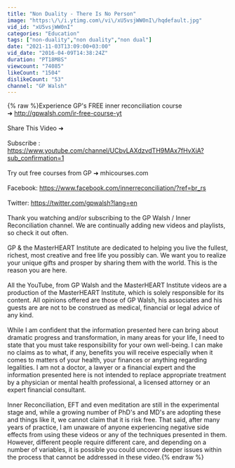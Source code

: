 ```yaml
---
title: "Non Duality - There Is No Person"
image: "https:\/\/i.ytimg.com\/vi\/xU5vsjWW0nI\/hqdefault.jpg"
vid_id: "xU5vsjWW0nI"
categories: "Education"
tags: ["non-duality","non duality","non dual"]
date: "2021-11-03T13:09:00+03:00"
vid_date: "2016-04-09T14:38:24Z"
duration: "PT18M8S"
viewcount: "74085"
likeCount: "1504"
dislikeCount: "53"
channel: "GP Walsh"
---
```

{% raw %}Experience GP's FREE inner reconciliation course <br /> ➜ <a rel="nofollow" target="blank" href="http://gpwalsh.com/ir-free-course-yt">http://gpwalsh.com/ir-free-course-yt</a><br /><br />Share This Video ➜ <br /><br />Subscribe :<br /><a rel="nofollow" target="blank" href="https://www.youtube.com/channel/UCbvLAXdzvdTH9MAx7fHvXiA?sub_confirmation=1">https://www.youtube.com/channel/UCbvLAXdzvdTH9MAx7fHvXiA?sub_confirmation=1</a><br /><br />Try out free courses from GP ➜ mhicourses.com<br /><br />Facebook: <a rel="nofollow" target="blank" href="https://www.facebook.com/innerreconciliation/?ref=br_rs">https://www.facebook.com/innerreconciliation/?ref=br_rs</a><br /><br />Twitter: <a rel="nofollow" target="blank" href="https://twitter.com/gpwalsh?lang=en">https://twitter.com/gpwalsh?lang=en</a><br /><br />Thank you watching and/or subscribing to the GP Walsh / Inner Reconciliation channel. We are continually adding new videos and playlists, so check it out often.<br /><br />GP &amp; the MasterHEART Institute are dedicated to helping you live the fullest, richest, most creative and free life you possibly can. We want you to realize your unique gifts and prosper by sharing them with the world. This is the reason you are here.<br /><br />All the YouTube, from GP Walsh and the MasterHEART Institute videos are a production of the MasterHEART Institute, which is solely responsible for its content. All opinions offered are those of GP Walsh, his associates and his guests are are not to be construed as medical, financial or legal advice of any kind.<br /><br />While I am confident that the information presented here can bring about dramatic progress and transformation, in many areas for your life, I need to state that you must take responsibility for your own well-being. I can make no claims as to what, if any, benefits you will receive especially when it comes to matters of your health, your finances or anything regarding legalities. I am not a doctor, a lawyer or a financial expert and the information presented here is not intended to replace appropriate treatment by a physician or mental health professional, a licensed attorney or an expert financial consultant.<br /><br />Inner Reconciliation, EFT and even meditation are still in the experimental stage and, while a growing number of PhD's and MD's are adopting these and things like it, we cannot claim that it is risk free. That said, after many years of practice, I am unaware of anyone experiencing negative side effects from using these videos or any of the techniques presented in them. However, different people require different care, and depending on a number of variables, it is possible you could uncover deeper issues within the process that cannot be addressed in these video.{% endraw %}
